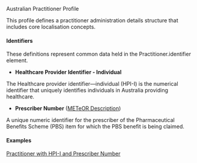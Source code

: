 Australian Practitioner Profile

This profile defines a practitioner administration details structure that includes core localisation concepts.

#### Identifiers
These definitions represent common data held in the Practitioner.identifier element.

* __Healthcare Provider Identifier - Individual__

The Healthcare provider identifier—individual (HPI-I) is the numerical identifier that uniquely identifies individuals in Australia providing healthcare.

* __Prescriber Number__ ([METeOR Description](http://meteor.aihw.gov.au/content/index.phtml/itemId/600762))

A unique numeric identifier for the prescriber of the Pharmaceutical Benefits Scheme (PBS) item for which the PBS benefit is being claimed.


#### Examples

[Practitioner with HPI-I and Prescriber Number](au-practitioner-example-0.html)

